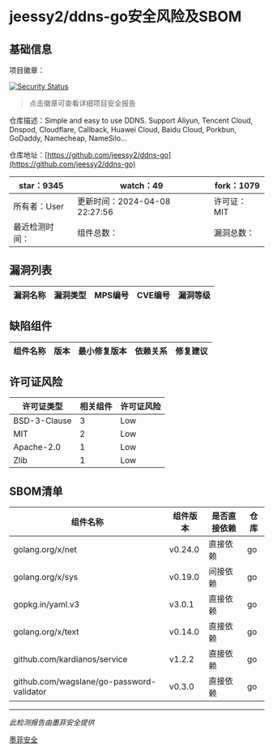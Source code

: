 # jeessy2/ddns-go安全风险及SBOM

## 基础信息

项目徽章：

[![Security Status](https://www.murphysec.com/platform3/v31/badge/1782114464644124672.svg)](https://www.murphysec.com/console/report/1753867983636824064/1782114464644124672)

> 点击徽章可查看详细项目安全报告

仓库描述：Simple and easy to use DDNS. Support Aliyun, Tencent Cloud, Dnspod, Cloudflare, Callback, Huawei Cloud, Baidu Cloud, Porkbun, GoDaddy, Namecheap, NameSilo...

仓库地址：[https://github.com/jeessy2/ddns-go](https://github.com/jeessy2/ddns-go)

| star：9345 | watch：49 | fork：1079 |
| ----------- | -------------- | ------------ |
| 所有者：User | 更新时间：2024-04-08 22:27:56 | 许可证：MIT |
| 最近检测时间： | 组件总数： | 漏洞总数： |




## 漏洞列表

| 漏洞名称 | 漏洞类型 | MPS编号 | CVE编号 | 漏洞等级 |
| ------- | ------ | ------- | ------ | ----- |





## 缺陷组件

| 组件名称 | 版本 | 最小修复版本 | 依赖关系 | 修复建议 |
| -------- | ---- | ------------ | -------- | -------- |





## 许可证风险

| 许可证类型 | 相关组件 | 许可证风险 |
| ---------- | -------- | ---------- |
|BSD-3-Clause|3|Low|
|MIT|2|Low|
|Apache-2.0|1|Low|
|Zlib|1|Low|




## SBOM清单

| 组件名称 | 组件版本 | 是否直接依赖 | 仓库 |
| -------- | -------- | ------------ | ---- |
|golang.org/x/net|v0.24.0|直接依赖|go|
|golang.org/x/sys|v0.19.0|间接依赖|go|
|gopkg.in/yaml.v3|v3.0.1|直接依赖|go|
|golang.org/x/text|v0.14.0|直接依赖|go|
|github.com/kardianos/service|v1.2.2|直接依赖|go|
|github.com/wagslane/go-password-validator|v0.3.0|直接依赖|go|


------

*此检测报告由墨菲安全提供*

[墨菲安全](www.murphysec.com)